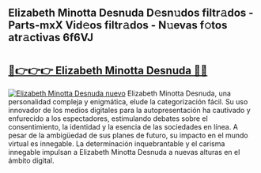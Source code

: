 ## Elizabeth Minotta Desnuda D𝚎sn𝚞dos filtr𝚊dos - Parts-mxX Vid𝚎os filtr𝚊dos - N𝚞evas f𝚘tos atr𝚊ctivas 6f6VJ

# <h2><a href="http://mb54cb.tromn.icu/?c=Elizabeth+Minotta+Desnuda">🔗👉👉👉 Elizabeth Minotta Desnuda 🔗🔗</a></h2>

[![Elizabeth Minotta Desnuda nuevo](https://i.imgur.com/pEAQMta.gif)](http://mb54cb.tromn.icu/?c=Elizabeth+Minotta+Desnuda)
Elizabeth Minotta Desnuda, una personalidad compleja y enigmática, elude la categorización fácil. Su uso innovador de los medios digitales para la autopresentación ha cautivado y enfurecido a los espectadores, estimulando debates sobre el consentimiento, la identidad y la esencia de las sociedades en línea. A pesar de la ambigüedad de sus planes de futuro, su impacto en el mundo virtual es innegable. La determinación inquebrantable y el carisma innegable impulsan a Elizabeth Minotta Desnuda a nuevas alturas en el ámbito digital.
